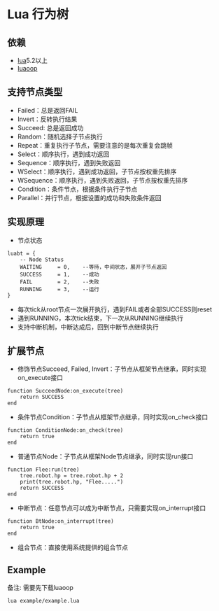 # Lua 行为树


## 依赖
* [lua](https://github.com/xiyoo0812/lua.git)5.2以上
* [luaoop](https://github.com/xiyoo0812/luaoop.git)

## 支持节点类型

* Failed：总是返回FAIL
* Invert：反转执行结果
* Succeed: 总是返回成功
* Random：随机选择子节点执行
* Repeat：重复执行子节点，需要注意的是每次重复会跳帧
* Select：顺序执行，遇到成功返回
* Sequence：顺序执行，遇到失败返回
* WSelect：顺序执行，遇到成功返回，子节点按权重先排序
* WSequence：顺序执行，遇到失败返回，子节点按权重先排序
* Condition：条件节点，根据条件执行子节点
* Parallel：并行节点，根据设置的成功和失败条件返回

## 实现原理
* 节点状态
```
luabt = {
    -- Node Status
    WAITING     = 0,    --等待，中间状态，展开子节点返回
    SUCCESS     = 1,    --成功
    FAIL        = 2,    --失败
    RUNNING     = 3,    --运行
}
```
* 每次tick从root节点一次展开执行，遇到FAIL或者全部SUCCESS则reset
* 遇到RUNNING，本次tick结束，下一次从RUNNING继续执行
* 支持中断机制，中断达成后，回到中断节点继续执行

## 扩展节点

* 修饰节点Succeed, Failed, Invert：子节点从框架节点继承，同时实现on_execute接口
```
function SucceedNode:on_execute(tree)
    return SUCCESS
end
```
* 条件节点Condition：子节点从框架节点继承，同时实现on_check接口
```
function ConditionNode:on_check(tree)
    return true
end
```
* 普通节点Node：子节点从框架Node节点继承，同时实现run接口
```
function Flee:run(tree)
    tree.robot.hp = tree.robot.hp + 2
    print(tree.robot.hp, "Flee.....")
    return SUCCESS
end
```
* 中断节点：任意节点可以成为中断节点，只需要实现on_interrupt接口
```
function BtNode:on_interrupt(tree)
    return true
end
```
* 组合节点：直接使用系统提供的组合节点

## Example
备注: 需要先下载luaoop
```
lua example/example.lua
```
